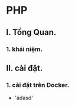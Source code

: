 # PHP 


## I. Tổng Quan.
### 1. khái niệm.


## II. cài đặt.
### 1. cài đặt trên Docker.
- 'ádasd'
